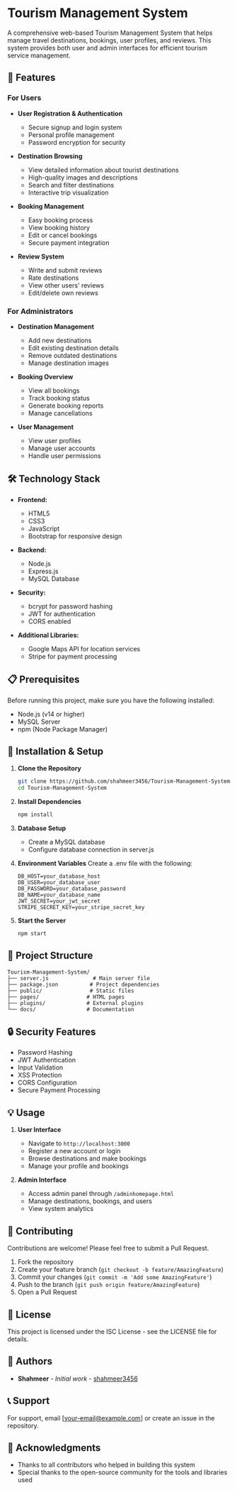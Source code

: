 # Tourism Management System

A comprehensive web-based Tourism Management System that helps manage travel destinations, bookings, user profiles, and reviews. This system provides both user and admin interfaces for efficient tourism service management.

## 🌟 Features

### For Users
- **User Registration & Authentication**
  - Secure signup and login system
  - Personal profile management
  - Password encryption for security

- **Destination Browsing**
  - View detailed information about tourist destinations
  - High-quality images and descriptions
  - Search and filter destinations
  - Interactive trip visualization

- **Booking Management**
  - Easy booking process
  - View booking history
  - Edit or cancel bookings
  - Secure payment integration

- **Review System**
  - Write and submit reviews
  - Rate destinations
  - View other users' reviews
  - Edit/delete own reviews

### For Administrators
- **Destination Management**
  - Add new destinations
  - Edit existing destination details
  - Remove outdated destinations
  - Manage destination images

- **Booking Overview**
  - View all bookings
  - Track booking status
  - Generate booking reports
  - Manage cancellations

- **User Management**
  - View user profiles
  - Manage user accounts
  - Handle user permissions

## 🛠️ Technology Stack

- **Frontend:**
  - HTML5
  - CSS3
  - JavaScript
  - Bootstrap for responsive design

- **Backend:**
  - Node.js
  - Express.js
  - MySQL Database

- **Security:**
  - bcrypt for password hashing
  - JWT for authentication
  - CORS enabled

- **Additional Libraries:**
  - Google Maps API for location services
  - Stripe for payment processing

## 📋 Prerequisites

Before running this project, make sure you have the following installed:
- Node.js (v14 or higher)
- MySQL Server
- npm (Node Package Manager)

## 🚀 Installation & Setup

1. **Clone the Repository**
   ```bash
   git clone https://github.com/shahmeer3456/Tourism-Management-System.git
   cd Tourism-Management-System
   ```

2. **Install Dependencies**
   ```bash
   npm install
   ```

3. **Database Setup**
   - Create a MySQL database
   - Configure database connection in server.js

4. **Environment Variables**
   Create a .env file with the following:
   ```env
   DB_HOST=your_database_host
   DB_USER=your_database_user
   DB_PASSWORD=your_database_password
   DB_NAME=your_database_name
   JWT_SECRET=your_jwt_secret
   STRIPE_SECRET_KEY=your_stripe_secret_key
   ```

5. **Start the Server**
   ```bash
   npm start
   ```

## 📁 Project Structure

```
Tourism-Management-System/
├── server.js              # Main server file
├── package.json          # Project dependencies
├── public/               # Static files
├── pages/               # HTML pages
├── plugins/             # External plugins
└── docs/                # Documentation
```

## 🔒 Security Features

- Password Hashing
- JWT Authentication
- Input Validation
- XSS Protection
- CORS Configuration
- Secure Payment Processing

## 💡 Usage

1. **User Interface**
   - Navigate to `http://localhost:3000`
   - Register a new account or login
   - Browse destinations and make bookings
   - Manage your profile and bookings

2. **Admin Interface**
   - Access admin panel through `/adminhomepage.html`
   - Manage destinations, bookings, and users
   - View system analytics

## 🤝 Contributing

Contributions are welcome! Please feel free to submit a Pull Request.

1. Fork the repository
2. Create your feature branch (`git checkout -b feature/AmazingFeature`)
3. Commit your changes (`git commit -m 'Add some AmazingFeature'`)
4. Push to the branch (`git push origin feature/AmazingFeature`)
5. Open a Pull Request

## 📄 License

This project is licensed under the ISC License - see the LICENSE file for details.

## 👥 Authors

- **Shahmeer** - *Initial work* - [shahmeer3456](https://github.com/shahmeer3456)

## 📞 Support

For support, email [your-email@example.com] or create an issue in the repository.

## 🙏 Acknowledgments

- Thanks to all contributors who helped in building this system
- Special thanks to the open-source community for the tools and libraries used 
